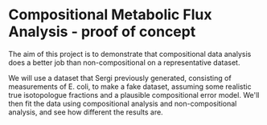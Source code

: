 # Compositional Metabolic Flux Analysis - proof of concept

The aim of this project is to demonstrate that compositional data analysis does a better job than non-compositional on a representative dataset.

We will use a dataset that Sergi previously generated, consisting of measurements of E. coli, to make a fake dataset, assuming some realistic true isotopologue fractions and a plausible compositional error model. We'll then fit the data using compositional analysis and non-compositional analysis, and see how different the results are.
